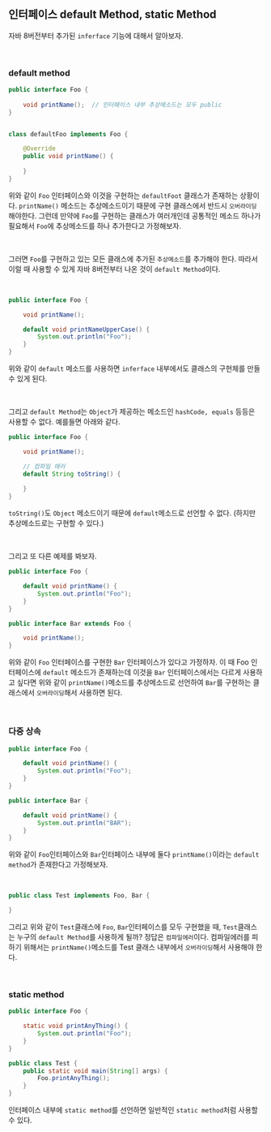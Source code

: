 ## 인터페이스 default Method, static Method

자바 8버전부터 추가된 `inferface` 기능에 대해서 알아보자.

<br>

### default method

```java
public interface Foo {
    
    void printName();  // 인터페이스 내부 추상메소드는 모두 public
}


class defaultFoo implements Foo {

    @Override
    public void printName() {
        
    }
}
```

위와 같이 `Foo` 인터페이스와 이것을 구현하는 `defaultFoot` 클래스가 존재하는 상황이다. `printName()` 메소드는 추상메소드이기 때문에
구현 클래스에서 반드시 `오버라이딩` 해야한다. 그런데 만약에 `Foo`를 구현하는 클래스가 여러개인데 공통적인 메소드 하나가 필요해서 `Foo`에 추상메소드를
하나 추가한다고 가정해보자.

<br>

그러면 `Foo`를 구현하고 있는 모든 클래스에 추가된 `추상메소드`를 추가해야 한다. 따라서 이럴 때 사용할 수 있게 자바 8버전부터 나온 것이
`default Method`이다.

<br>

```java
public interface Foo {

    void printName();

    default void printNameUpperCase() {
        System.out.println("Foo");
    }
}
```

위와 같이 `default` 메소드를 사용하면 `inferface` 내부에서도 클래스의 구현체를 만들 수 있게 된다.

<br>

그리고 `default Method`는 `Object`가 제공하는 메소드인 `hashCode, equals` 등등은 사용할 수 없다. 예를들면 아래와 같다.

```java
public interface Foo {

    void printName();

    // 컴파일 에러
    default String toString() {
        
    }
}
```

`toString()`도 `Object` 메소드이기 때문에 `default`메소드로 선언할 수 없다. (하지만 추상메소드로는 구현할 수 있다.)


<br>

그리고 또 다른 예제를 봐보자.

```java
public interface Foo {

    default void printName() {
        System.out.println("Foo");
    }
}
```

```java
public interface Bar extends Foo {

    void printName();
}
```

위와 같이 `Foo` 인터페이스를 구현한 `Bar` 인터페이스가 있다고 가정하자. 이 때 Foo 인터페이스에 `default` 메소드가 존재하는데 
이것을 `Bar` 인터페이스에서는 다르게 사용하고 싶다면 위와 같이 `printName()`메소드를 추상메소드로 선언하여 `Bar`를 구현하는 클래스에서
`오버라이딩`해서 사용하면 된다. 

<br>


### 다중 상속

```java
public interface Foo {

    default void printName() {
        System.out.println("Foo");
    }
}
```

```java
public interface Bar {

    default void printName() {
        System.out.println("BAR");
    }
}
```

위와 같이 `Foo`인터페이스와 `Bar`인터페이스 내부에 둘다 `printName()`이라는 `default method`가 존재한다고 가정해보자.

<br>

```java
public class Test implements Foo, Bar {

}
```

그리고 위와 같이 `Test`클래스에 `Foo`, `Bar`인터페이스를 모두 구현했을 때, `Test`클래스는 누구의 `default Method`를 사용하게 될까?
정답은 `컴파일에러`이다. 컴파일에러를 피하기 위해서는 `printName()`메소드를 Test 클래스 내부에서 `오버라이딩`해서 사용해야 한다.

<br>

### static method

```java
public interface Foo {

    static void printAnyThing() {
        System.out.println("Foo");
    }
}
```
```java
public class Test {
    public static void main(String[] args) {
        Foo.printAnyThing();
    }
}
```

인터페이스 내부에 `static method`를 선언하면 일반적인 `static method`처럼 사용할 수 있다.
